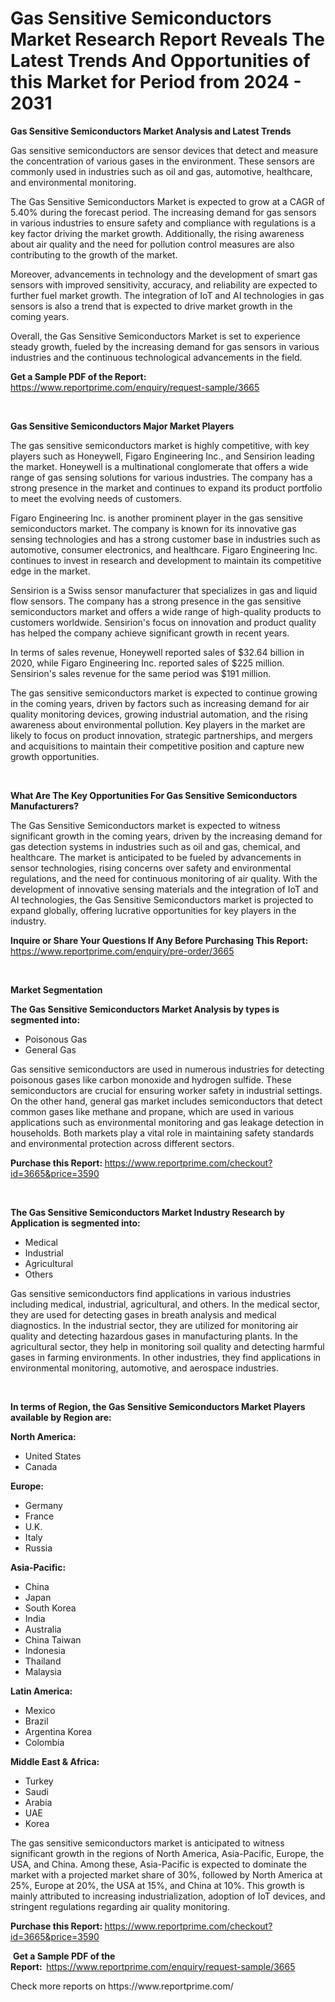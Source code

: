 <p><h1>Gas Sensitive Semiconductors Market Research Report Reveals The Latest Trends And Opportunities of this Market for Period from 2024 - 2031</h1></p><p><strong>Gas Sensitive Semiconductors Market Analysis and Latest Trends</strong></p>
<p><p>Gas sensitive semiconductors are sensor devices that detect and measure the concentration of various gases in the environment. These sensors are commonly used in industries such as oil and gas, automotive, healthcare, and environmental monitoring.</p><p>The Gas Sensitive Semiconductors Market is expected to grow at a CAGR of 5.40% during the forecast period. The increasing demand for gas sensors in various industries to ensure safety and compliance with regulations is a key factor driving the market growth. Additionally, the rising awareness about air quality and the need for pollution control measures are also contributing to the growth of the market.</p><p>Moreover, advancements in technology and the development of smart gas sensors with improved sensitivity, accuracy, and reliability are expected to further fuel market growth. The integration of IoT and AI technologies in gas sensors is also a trend that is expected to drive market growth in the coming years.</p><p>Overall, the Gas Sensitive Semiconductors Market is set to experience steady growth, fueled by the increasing demand for gas sensors in various industries and the continuous technological advancements in the field.</p></p>
<p><strong>Get a Sample PDF of the Report:&nbsp;</strong> <a href="https://www.reportprime.com/enquiry/request-sample/3665">https://www.reportprime.com/enquiry/request-sample/3665</a></p>
<p>&nbsp;</p>
<p><strong>Gas Sensitive Semiconductors Major Market Players</strong></p>
<p><p>The gas sensitive semiconductors market is highly competitive, with key players such as Honeywell, Figaro Engineering Inc., and Sensirion leading the market. Honeywell is a multinational conglomerate that offers a wide range of gas sensing solutions for various industries. The company has a strong presence in the market and continues to expand its product portfolio to meet the evolving needs of customers.</p><p>Figaro Engineering Inc. is another prominent player in the gas sensitive semiconductors market. The company is known for its innovative gas sensing technologies and has a strong customer base in industries such as automotive, consumer electronics, and healthcare. Figaro Engineering Inc. continues to invest in research and development to maintain its competitive edge in the market.</p><p>Sensirion is a Swiss sensor manufacturer that specializes in gas and liquid flow sensors. The company has a strong presence in the gas sensitive semiconductors market and offers a wide range of high-quality products to customers worldwide. Sensirion's focus on innovation and product quality has helped the company achieve significant growth in recent years.</p><p>In terms of sales revenue, Honeywell reported sales of $32.64 billion in 2020, while Figaro Engineering Inc. reported sales of $225 million. Sensirion's sales revenue for the same period was $191 million.</p><p>The gas sensitive semiconductors market is expected to continue growing in the coming years, driven by factors such as increasing demand for air quality monitoring devices, growing industrial automation, and the rising awareness about environmental pollution. Key players in the market are likely to focus on product innovation, strategic partnerships, and mergers and acquisitions to maintain their competitive position and capture new growth opportunities.</p></p>
<p>&nbsp;</p>
<p><strong>What Are The Key Opportunities For Gas Sensitive Semiconductors Manufacturers?</strong></p>
<p><p>The Gas Sensitive Semiconductors market is expected to witness significant growth in the coming years, driven by the increasing demand for gas detection systems in industries such as oil and gas, chemical, and healthcare. The market is anticipated to be fueled by advancements in sensor technologies, rising concerns over safety and environmental regulations, and the need for continuous monitoring of air quality. With the development of innovative sensing materials and the integration of IoT and AI technologies, the Gas Sensitive Semiconductors market is projected to expand globally, offering lucrative opportunities for key players in the industry.</p></p>
<p><strong>Inquire or Share Your Questions If Any Before Purchasing This Report:</strong> <a href="https://www.reportprime.com/enquiry/pre-order/3665">https://www.reportprime.com/enquiry/pre-order/3665</a></p>
<p>&nbsp;</p>
<p><strong>Market Segmentation</strong></p>
<p><strong>The Gas Sensitive Semiconductors Market Analysis by types is segmented into:</strong></p>
<p><ul><li>Poisonous Gas</li><li>General Gas</li></ul></p>
<p><p>Gas sensitive semiconductors are used in numerous industries for detecting poisonous gases like carbon monoxide and hydrogen sulfide. These semiconductors are crucial for ensuring worker safety in industrial settings. On the other hand, general gas market includes semiconductors that detect common gases like methane and propane, which are used in various applications such as environmental monitoring and gas leakage detection in households. Both markets play a vital role in maintaining safety standards and environmental protection across different sectors.</p></p>
<p><strong>Purchase this Report:&nbsp;</strong><a href="https://www.reportprime.com/checkout?id=3665&price=3590">https://www.reportprime.com/checkout?id=3665&price=3590</a></p>
<p>&nbsp;</p>
<p><strong>The Gas Sensitive Semiconductors Market Industry Research by Application is segmented into:</strong></p>
<p><ul><li>Medical</li><li>Industrial</li><li>Agricultural</li><li>Others</li></ul></p>
<p><p>Gas sensitive semiconductors find applications in various industries including medical, industrial, agricultural, and others. In the medical sector, they are used for detecting gases in breath analysis and medical diagnostics. In the industrial sector, they are utilized for monitoring air quality and detecting hazardous gases in manufacturing plants. In the agricultural sector, they help in monitoring soil quality and detecting harmful gases in farming environments. In other industries, they find applications in environmental monitoring, automotive, and aerospace industries.</p></p>
<p>&nbsp;</p>
<p><strong>In terms of Region, the Gas Sensitive Semiconductors Market Players available by Region are:</strong></p>
<p>
    <p> <strong> North America: </strong>
        <ul>
            <li>United States</li>
            <li>Canada</li>
        </ul>
        </p> 
    <p> <strong> Europe: </strong>
        <ul>
            <li>Germany</li>
            <li>France</li>
            <li>U.K.</li>
            <li>Italy</li>
            <li>Russia</li>
        </ul>
        </p> 
    <p> <strong> Asia-Pacific: </strong>
        <ul>
            <li>China</li>
            <li>Japan</li>
            <li>South Korea</li>
            <li>India</li>
            <li>Australia</li>
            <li>China Taiwan</li>
            <li>Indonesia</li>
            <li>Thailand</li>
            <li>Malaysia</li>
        </ul>
        </p> 
    <p> <strong> Latin America: </strong>
        <ul>
            <li>Mexico</li>
            <li>Brazil</li>
            <li>Argentina Korea</li>
            <li>Colombia</li>
        </ul>
        </p> 
    <p> <strong> Middle East & Africa: </strong>
        <ul>
            <li>Turkey</li>
            <li>Saudi</li>
            <li>Arabia</li>
            <li>UAE</li>
            <li>Korea</li>
        </ul>
    </p>
    </p>
<p><p>The gas sensitive semiconductors market is anticipated to witness significant growth in the regions of North America, Asia-Pacific, Europe, the USA, and China. Among these, Asia-Pacific is expected to dominate the market with a projected market share of 30%, followed by North America at 25%, Europe at 20%, the USA at 15%, and China at 10%. This growth is mainly attributed to increasing industrialization, adoption of IoT devices, and stringent regulations regarding air quality monitoring.</p></p>
<p><strong>Purchase this Report: </strong><a href="https://www.reportprime.com/checkout?id=3665&price=3590">https://www.reportprime.com/checkout?id=3665&price=3590</a></p>
<p>&nbsp;<strong>Get a Sample PDF of the Report:&nbsp;&nbsp;</strong><a href="https://www.reportprime.com/enquiry/request-sample/3665">https://www.reportprime.com/enquiry/request-sample/3665</a></p>
<p><strong></strong></p>
<p>Check more reports on https://www.reportprime.com/</p>